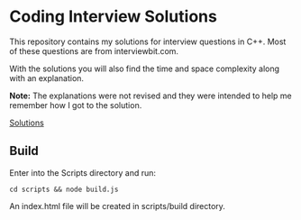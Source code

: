 # Coding Interview Solutions

This repository contains my solutions for interview questions in C++. Most of these questions are from interviewbit.com.

With the solutions you will also find the time and space complexity along with an explanation.

**Note:** The explanations were not revised and they were intended to help me remember how I got to the solution.

[Solutions](https://felipethome.github.io/coding-interview-solutions)

## Build

Enter into the Scripts directory and run:

```
cd scripts && node build.js
```

An index.html file will be created in scripts/build directory.